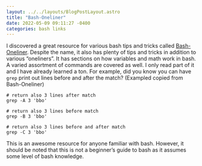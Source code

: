 ```yaml
---
layout: ../../layouts/BlogPostLayout.astro
title: "Bash-Oneliner"
date: 2022-05-09 09:11:27 -0400
categories: bash links
---
```


I discovered a great resource for various bash tips and tricks called
[Bash-Oneliner](https://onceupon.github.io/Bash-Oneliner/).
Despite the name, it also has plenty of tips and tricks in addition to various “oneliners”.
It has sections on how variables and math work in bash. A varied assortment of commands
are covered as well. I only read part of it and I have already learned a ton.
For example, did you know you can have `grep` print out lines before and after the match?
(Exampled copied from Bash-Oneliner)

```
# return also 3 lines after match
grep -A 3 'bbo'

# return also 3 lines before match
grep -B 3 'bbo'

# return also 3 lines before and after match
grep -C 3 'bbo'
```

This is an awesome resource for anyone familiar with bash. However, it
should be noted that this is not a beginner’s guide to bash as it assumes some
level of bash knowledge.
